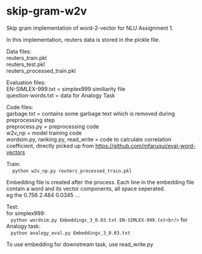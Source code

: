 # skip-gram-w2v
Skip gram implementation of word-2-vector for NLU Assignment 1.

In this implementation, reuters data is stored in the pickle file.

Data files:<br/>
reuters_train.pkl<br/>
reuters_test.pkl<br/>
reuters_processed_train.pkl<br/>

Evaluation files:<br/>
EN-SIMLEX-999.txt = simplex999 similiarity file<br/>
question-words.txt = data for Analogy Task<br/>

Code files:<br/>
garbage.txt = contains some garbage text which is removed during preprocessing step<br/>
preprocess.py = preprocessing code<br/>
w2v_np = model training code<br/>
wordsim.py, ranking.py, read_write = code to calculate correlation coefficient, directly picked up from https://github.com/mfaruqui/eval-word-vectors<br/>

Train:<br/>
&nbsp;&nbsp;&nbsp; `python w2v_np.py reuters_processed_train.pkl`

Embedding file is created after the process. Each line in the embedding file contain a word and its vector components, all space seperated.<br/>
eg  the 0.756 2.484 0.0345 ...

Test:<br/>
for simplex999:<br/>
&nbsp;&nbsp;&nbsp;`python wordsim.py Embeddings_3_0.03.txt EN-SIMLEX-999.txt<br/>`
for Analogy task: <br/>
&nbsp;&nbsp;&nbsp;`python analogy_eval.py Embeddings_3_0.03.txt` 

To use embedding for downstream task, use read_write.py
